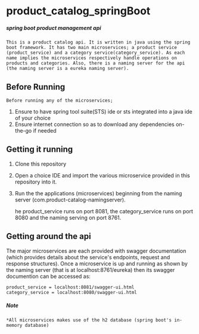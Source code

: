 # product_catalog_springBoot
#####      spring boot product management api

	This is a product catalog api. It is written in java using the spring boot framework. It has two main microservices; a product service (product_service) and a category service(category_service). As each name implies the microservices respectively handle operations on products and categories. Also, there is a naming server for the api (the naming server is a eureka naming server).
	
## Before Running
	Before running any of the microservices;
1.  Ensure to have spring tool suite(STS) ide or sts integrated into a java ide of your choice
2.	Ensure internet connection so as to download any dependencies on-the-go if needed

## Getting it running

1.	Clone this repository
2.  Open a choice IDE and import the various microservice provided in this repository into it.
3.	Run the the applications (microservices) beginning from the naming server (com.product-catalog-namingserver).
	
	he product_service runs on port 8081, the category_service runs on port 8080
	 and the naming serving on port 8761.

## Getting around the api

	
The major microservices are each provided with swagger documentation (which provides details about the service's endpoints, request and response structures). Once a microservice is up and running as shown by  the naming server (that is at localhost:8761/eureka) then its swagger documention can be accessed as:
	
	product_service = localhost:8081/swagger-ui.html
	category_service = localhost:8080/swagger-ui.html

	
	
	
	
	
	
##### Note
	*All microservices makes use of the h2 database (spring boot's in-memory database)
